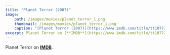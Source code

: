 ```yaml
---
title: "Planet Terror (2007)"
image:
    path: /images/movies/planet_terror_1.png
    thumbnail: /images/movies/planet_terror_1.png
    caption: "[Planet Terror (2007)](https://www.imdb.com/title/tt1077258/)"
excerpt: Planet Terror on [**IMDB**](https://www.imdb.com/title/tt1077258/).
---
```


Planet Terror on [**IMDB**](https://www.imdb.com/title/tt1077258/).

